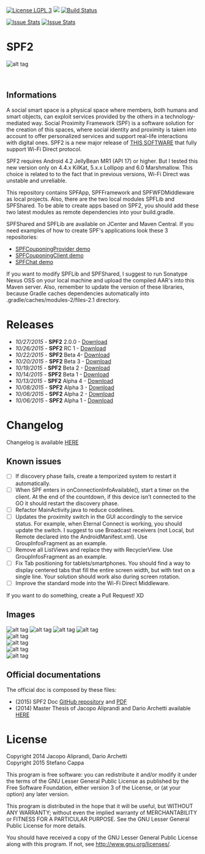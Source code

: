 [![License LGPL 3](https://img.shields.io/badge/license-LGPLv3-blue.svg)](http://www.gnu.org/licenses/lgpl-3.0.txt)
![](https://reposs.herokuapp.com/?path=Ks89/SPF2)
[![Build Status](https://travis-ci.org/Ks89/SPF2.svg?branch=master)](https://travis-ci.org/Ks89/SPF2)

[![Issue Stats](http://issuestats.com/github/Ks89/SPF2/badge/pr?style=flat)](http://issuestats.com/github/Ks89/SPF2)
[![Issue Stats](http://issuestats.com/github/Ks89/SPF2/badge/issue?style=flat)](http://issuestats.com/github/Ks89/SPF2)

# SPF2

![alt tag](https://raw.githubusercontent.com/deib-polimi/SPF2CouponingClientDemo/master/repo_images/SPF2_header.png)

<br>

## Informations

A social smart space is a physical space where members, both humans and smart objects, can exploit
services provided by the others in a technology-mediated way.
Social Proximity Framework (SPF) is a software solution for the creation of this spaces,
where social identity and proximity is taken into account to offer personalized services and support
real-life interactions with digital ones.
SPF2 is a new major release of [THIS SOFTWARE](https://github.com/deib-polimi/SPF) that fully support Wi-Fi Direct protocol.

SPF2 requires Android 4.2 JellyBean MR1 (API 17) or higher. But I tested this new version only on 4.4.x KilKat, 5.x.x Lollipop and 6.0 Marshmallow. 
This choice is related to to the fact that in previous versions, Wi-Fi Direct was unstable and unreliable.

This repository contains SPFApp, SPFFramework and SPFWFDMiddleware as local projects.
Also, there are the two local modules SPFLib and SPFShared. To be able to create apps based on SPF2, 
you should add these two latest modules as remote dependencies into your build.gradle.

SPFShared and SPFLib are available on JCenter and Maven Central. If you need examples of how to create SPF's applications
look these 3 repositories: 
- [SPFCouponingProvider demo](https://github.com/deib-polimi/SPF2CouponingProviderDemo)
- [SPFCouponingClient demo](https://github.com/deib-polimi/SPF2CouponingClientDemo)
- [SPFChat demo](https://github.com/deib-polimi/SPF2ChatDemo)

If you want to modify SPFLib and SPFShared, I suggest to run Sonatype Nexus OSS on your local machine 
and upload the compiled AAR's into this Maven server. Also, remember to update the version of these libraries, 
because Gradle caches dependencies automatically into .gradle/caches/modules-2/files-2.1 directory.


# Releases

- *10/27/2015* - **SPF2** 2.0.0 - [Download](https://github.com/Ks89/SPF2/releases/tag/v.2.0.0)
- *10/26/2015* - **SPF2** RC 1 - [Download](https://github.com/Ks89/SPF2/releases/tag/v.rc1)
- *10/22/2015* - **SPF2** Beta 4- [Download](https://github.com/Ks89/SPF2/releases/tag/v.beta4)
- *10/20/2015* - **SPF2** Beta 3 - [Download](https://github.com/Ks89/SPF2/releases/tag/v.beta3)
- *10/19/2015* - **SPF2** Beta 2 - [Download](https://github.com/Ks89/SPF2/releases/tag/v.beta2)
- *10/14/2015* - **SPF2** Beta 1 - [Download](https://github.com/Ks89/SPF2/releases/tag/v.beta1)
- *10/13/2015* - **SPF2** Alpha 4 - [Download](https://github.com/Ks89/SPF2/releases/tag/v.alpha4)
- *10/08/2015* - **SPF2** Alpha 3 - [Download](https://github.com/Ks89/SPF2/releases/tag/v.alpha3)
- *10/06/2015* - **SPF2** Alpha 2 - [Download](https://github.com/Ks89/SPF2/releases/tag/v.alpha2)
- *10/06/2015* - **SPF2** Alpha 1 - [Download](https://github.com/Ks89/SPF2/releases/tag/v.alpha1)


# Changelog

Changelog is available [HERE](https://github.com/Ks89/SPF2/CHANGELOG.md)


## Known issues

- [ ] If discovery phase fails, create a temporized system to restart it automatically.
- [ ] When SPF enters in onConnectionInfoAvailable(), start a timer on the client. At the end of the countdown, if this device isn’t connected to the GO it should restart the discovery phase.
- [ ] Refactor MainActivity.java to reduce codelines.
- [ ] Updates the proximity switch in the GUI accordingly to the service status. For example, when Eternal Connect is working, you should update the switch. I suggest to use Broadcast receivers (not Local, but Remote declared into the AndroidManifest.xml). Use GroupInfosFragment as an example.
- [ ] Remove all ListViews and replace they with RecyclerView. Use GroupInfosFragment as an example.
- [ ] Fix Tab positioning for tablets/smartphones. You should find a way to display centered tabs that fill the entire screen width, but with text on a single line. Your solution should work also during screen rotation.
- [ ] Improve the standard mode into the Wi-Fi Direct Middleware.

If you want to do something, create a Pull Request! XD


## Images

![alt tag](https://raw.githubusercontent.com/deib-polimi/SPF2/master/repo_images/button_iconics.png)
![alt tag](https://raw.githubusercontent.com/deib-polimi/SPF2/master/repo_images/drawer.png)
![alt tag](https://raw.githubusercontent.com/deib-polimi/SPF2/master/repo_images/drawer_proximity.png)
![alt tag](https://raw.githubusercontent.com/deib-polimi/SPF2/master/repo_images/notifications.png) <br />
![alt tag](https://raw.githubusercontent.com/deib-polimi/SPF2/master/repo_images/tablet1.png) <br />
![alt tag](https://raw.githubusercontent.com/deib-polimi/SPF2/master/repo_images/tablet2.png) <br />
![alt tag](https://raw.githubusercontent.com/deib-polimi/SPF2/master/repo_images/tablet3.png) <br />
![alt tag](https://raw.githubusercontent.com/deib-polimi/SPF2/master/repo_images/about_fragment.png) 


## Official documentations

The official doc is composed by these files:
- (2015) SPF2 Doc [GitHub repository](https://github.com/deib-polimi/SPF2_Documentation) and [PDF](https://github.com/deib-polimi/SPF2_Documentation/releases/download/v1.0/SPF_documentation.pdf)
- (2014) Master Thesis of Jacopo Aliprandi and Dario Archetti available [HERE](http://hdl.handle.net/10589/106727)

# License
Copyright 2014 Jacopo Aliprandi, Dario Archetti<br>
Copyright 2015 Stefano Cappa

This program is free software: you can redistribute it and/or modify
it under the terms of the GNU Lesser General Public License as published by
the Free Software Foundation, either version 3 of the License, or
(at your option) any later version.

This program is distributed in the hope that it will be useful,
but WITHOUT ANY WARRANTY; without even the implied warranty of
MERCHANTABILITY or FITNESS FOR A PARTICULAR PURPOSE.  See the
GNU Lesser General Public License for more details.

You should have received a copy of the GNU Lesser General Public License
along with this program.  If not, see <http://www.gnu.org/licenses/>.
